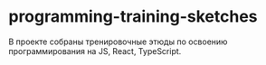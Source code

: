 # programming-training-sketches
В проекте собраны тренировочные этюды по освоению программирования на JS, React, TypeScript.
